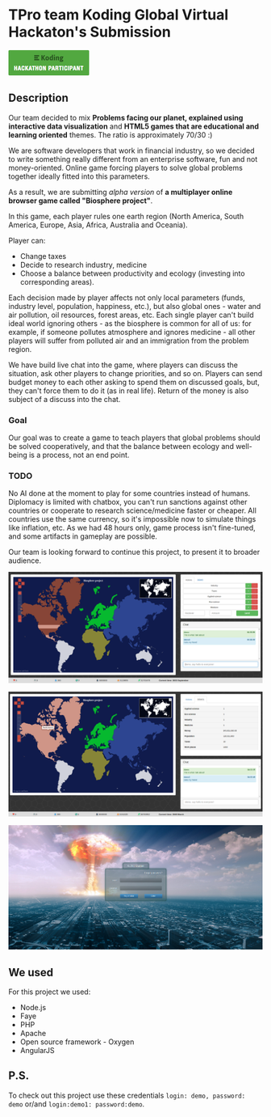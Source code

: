 # TPro team Koding Global Virtual Hackaton's Submission
[![Koding Hackathon](/badge.png?raw=true "Koding Hackathon")](http://koding.com/Hackathon)
## Description

Our team decided to mix **Problems facing our planet, explained using interactive data visualization** and **HTML5 games that are educational and learning oriented** themes. The ratio is approximately 70/30 :)

We are software developers that work in financial industry, so we decided to write something really different from an enterprise software, fun and not money-oriented. Online game forcing players to solve global problems together ideally fitted into this parameters.

As a result, we are submitting *alpha version* of **a multiplayer online browser game called "Biosphere project"**.

In this game, each player rules one earth region (North America, South America, Europe, Asia, Africa, Australia and Oceania).

Player can:
* Change taxes
* Decide to research industry, medicine
* Choose a balance between productivity and ecology (investing into corresponding areas).

Each decision made by player affects not only local parameters (funds, industry level, population, happiness, etc.), but also global ones - water and air pollution, oil resources, forest areas, etc. Each single player can't build ideal world ignoring others - as the biosphere is common for all of us: for example, if someone pollutes atmosphere and ignores medicine - all other players will suffer from polluted air and an immigration from the problem region.

We have build live chat into the game, where players can discuss the situation, ask other players to change priorities, and so on. Players can send budget money to each other asking to spend them on discussed goals, but, they can't force them to do it (as in real life). Return of the money is also subject of a discuss into the chat.

### Goal

Our goal was to create a game to teach players that global problems should be solved cooperatively, and that the balance between ecology and well-being is a process, not an end point.

### TODO

No AI done at the moment to play for some countries instead of humans. Diplomacy is limited with chatbox, you can't run sanctions against other countries or cooperate to research science/medicine faster or cheaper. All countries use the same currency, so it's impossible now to simulate things like inflation, etc. As we had 48 hours only, game process isn't fine-tuned, and some artifacts in gameplay are possible.

Our team is looking forward to continue this project, to present it to broader audience.

![Biosphere project](/screenshots/example-1.png "Biosphere project")

![Biosphere project](/screenshots/example-2.png "Biosphere project")

![Biosphere project](/screenshots/example-3.png "Biosphere project")

## We used

For this project we used:
* Node.js
* Faye
* PHP
* Apache
* Open source framework - Oxygen
* AngularJS

## P.S.

To check out this project use these credentials ```login: demo, password: demo``` or/and ```login:demo1: password:demo```.
